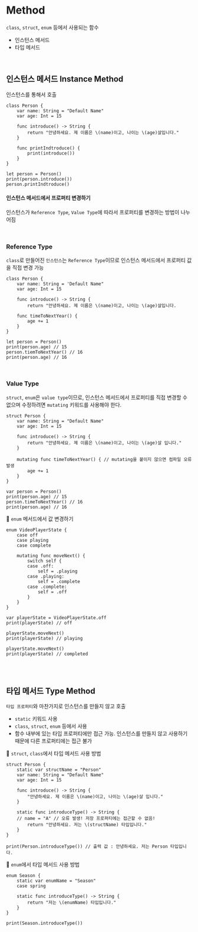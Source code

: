 # Method
`class`, `struct`, `enum` 등에서 사용되는 함수
- 인스턴스 메서드
- 타입 메서드

<br>

## 인스턴스 메서드 Instance Method
인스턴스를 통해서 호출
```
class Person {
	var name: String = "Default Name"
    var age: Int = 15
    
    func introduce() -> String {
    	return "안녕하세요. 제 이름은 \(name)이고, 나이는 \(age)살입니다."
    }
    
    func printIndtroduce() {
    	print(introduce())
    }
}

let person = Person()
print(person.introduce())
person.printIndtroduce()

```
#### 인스턴스 메서드에서 프로퍼티 변경하기
인스턴스가 `Reference Type`, `Value Type`에 따라서 프로퍼티를 변경하는 방법이 나누어짐

<br>

### Reference Type
`class`로 만들어진 `인스턴스`는 `Reference Type`이므로 인스턴스 메서드에서 프로퍼티 값을 직접 변경 가능
```
class Person {
	var name: String = 'Default Name"
    var age: Int = 15
    
    func introduce() -> String {
    	return "안녕하세요. 제 이름은 \(name)이고, 나이는 \(age)살입니다.
        
    func timeToNextYear() {
    	age += 1
    }
}

let person = Person()
print(person.age) // 15
person.tiemToNextYear() // 16
print(person.age) // 16
```
<br>

### Value Type
`struct`, `enum`은 `value type`이므로, 인스턴스 메서드에서 프로퍼티를 직접 변경할 수 없으며 수정하려면 `mutating` 키워드를 사용해야 한다.
```
struct Person {
	var name: String = "Default Name"
    var age: Int = 15
    
    func introduce() -> String {
    	return "안녕하세요. 제 이름은 \(name)이고, 나이는 \(age)살 입니다."
    }
    
    mutating func timeToNextYear() { // mutating을 붙이지 않으면 컴파일 오류 발생
    	age += 1
    }
}

var person = Person()
print(person.age) // 15
person.timeToNextYear() // 16
print(person.age) // 16
```

💠 `enum` 메서드에서 값 변경하기
```
enum VideoPlayerState {
	case off
    case playing
    case complete
    
    mutating func moveNext() {
    	switch self {
        case .off:
        	self = .playing
        case .playing:
        	self = .complete
        case .complete:
        	self = .off
        }
    }
}

var playerState = VideoPlayerState.off
print(playerState) // off

playerState.moveNext()
print(playerState) // playing

playerState.moveNext()
print(playerState) // completed
```

<br>
<br>

## 타입 메서드 Type Method
`타입 프로퍼티`와 마찬가지로 인스턴스를 만들지 않고 호출
- `static` 키워드 사용
- `class`, `struct`, `enum` 등에서 사용
- 함수 내부에 있는 타입 프로퍼티에만 접근 가능. 인스턴스를 만들지 않고 사용하기 때문에 다른 프로퍼티에는 접근 불가

💠 `struct`, `class`에서 타입 메서드 사용 방법
```
struct Person {
	static var structName = "Person"
    var name: String = "Default Name"
    var age: Int = 15
    
    func introduce() -> String {
    	"안녕하세요. 제 이름은 \(name)이고, 나이는 \(age)살 입니다."
    }

    static func introduceType() -> String {
    // name = "A" // 오류 발생! 저장 프로퍼티에는 접근할 수 없음!
        return "안녕하세요. 저는 \(structName) 타입입니다."
    }
}

print(Person.introduceType()) // 출력 값 : 안녕하세요. 저는 Person 타입입니다.
```

💠 `enum`에서 타입 메서드 사용 방법
```
enum Season {
    static var enumName = "Season"
    case spring
    
    static func introduceType() -> String {
        return "저는 \(enumName) 타입입니다."
    }
}

print(Season.introduceType())
```

